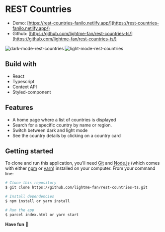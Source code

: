 # REST Countries
- Demo: [https://rest-countries-fanilo.netlify.app/](https://rest-countries-fanilo.netlify.app/)
- Github: [https://github.com/lightme-fan/rest-countries-ts/](https://github.com/lightme-fan/rest-countries-ts/)

![dark-mode-rest-countries](https://user-images.githubusercontent.com/60210180/145042183-7d812047-a21d-4cf3-b1a8-e759852e9e6e.png)
![light-mode-rest-countries](https://user-images.githubusercontent.com/60210180/145042212-1b60731a-b790-4cf4-a325-2b7d5e7dc35d.png)

## Build with

- React 
- Typescript
- Context API
- Styled-component

## Features

- A home page where a list of countries is displayed
- Search for a specific country by name or region.
- Switch between dark and light mode
- See the country details by clicking on a country card

## Getting started

To clone and run this application, you'll need [Git](https://git-scm.com) and [Node.js](https://nodejs.org/en/download/) (which comes with either [npm](http://npmjs.com) or [yarn](https://yarnpkg.com/)) installed on your computer. From your command line:

```bash
# Clone this repository
$ git clone https://github.com/lightme-fan/rest-countries-ts.git

# Install dependencies
$ npm install or yarn install

# Run the app
$ parcel index.html or yarn start
```

**Have fun** 🚀
